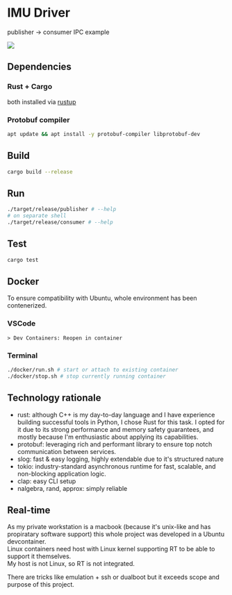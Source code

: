 # IMU Driver
publisher -> consumer IPC example 

![](https://shields.io/badge/-Rust-3776AB?style=flat&logo=rust)

## Dependencies
### Rust + Cargo
both installed via [rustup](https://www.rust-lang.org/tools/install)
### Protobuf compiler
```sh
apt update && apt install -y protobuf-compiler libprotobuf-dev
```

## Build
```sh
cargo build --release
```

## Run
```sh
./target/release/publisher # --help
# on separate shell
./target/release/consumer # --help
```

## Test
```sh
cargo test
```

## Docker
To ensure compatibility with Ubuntu, whole environment has been contenerized.

### VSCode
`> Dev Containers: Reopen in container`

### Terminal
```sh
./docker/run.sh # start or attach to existing container
./docker/stop.sh # stop currently running container
```

## Technology rationale
- rust: although C++ is my day-to-day language and I have experience building successful tools in Python, I chose Rust for this task.
I opted for it due to its strong performance and memory safety guarantees, and mostly because I'm enthusiastic about applying its capabilities.
- protobuf: leveraging rich and performant library to ensure top notch communication between services.
- slog: fast & easy logging, highly extendable due to it's structured nature
- tokio: industry-standard asynchronous runtime for fast, scalable, and non-blocking application logic.
- clap: easy CLI setup
- nalgebra, rand, approx: simply reliable

## Real-time
As my private workstation is a macbook (because it's unix-like and has propiratary software support)
this whole project was developed in a Ubuntu devcontainer.\
Linux containers need host with Linux kernel supporting RT to be able to support it themselves.\
My host is not Linux, so RT is not integrated.

There are tricks like emulation + ssh or dualboot but it exceeds scope and purpose of this project.